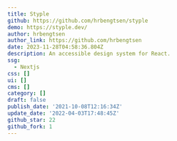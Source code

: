```yaml
---
title: Styple
github: https://github.com/hrbengtsen/styple
demo: https://styple.dev/
author: hrbengtsen
author_link: https://github.com/hrbengtsen
date: 2023-11-28T04:58:36.804Z
description: An accessible design system for React.
ssg:
  - Nextjs
css: []
ui: []
cms: []
category: []
draft: false
publish_date: '2021-10-08T12:16:34Z'
update_date: '2022-04-03T17:48:45Z'
github_star: 22
github_fork: 1
---
```


